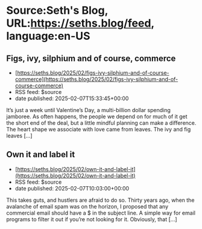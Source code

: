 # Source:Seth's Blog, URL:https://seths.blog/feed, language:en-US

## Figs, ivy, silphium and of course, commerce
 - [https://seths.blog/2025/02/figs-ivy-silphium-and-of-course-commerce](https://seths.blog/2025/02/figs-ivy-silphium-and-of-course-commerce)
 - RSS feed: $source
 - date published: 2025-02-07T15:33:45+00:00

It&#8217;s just a week until Valentine&#8217;s Day, a multi-billion dollar spending jamboree. As often happens, the people we depend on for much of it get the short end of the deal, but a little mindful planning can make a difference. The heart shape we associate with love came from leaves. The ivy and fig leaves [&#8230;]

## Own it and label it
 - [https://seths.blog/2025/02/own-it-and-label-it](https://seths.blog/2025/02/own-it-and-label-it)
 - RSS feed: $source
 - date published: 2025-02-07T10:03:00+00:00

This takes guts, and hustlers are afraid to do so. Thirty years ago, when the avalanche of email spam was on the horizon, I proposed that any commercial email should have a $ in the subject line. A simple way for email programs to filter it out if you&#8217;re not looking for it. Obviously, that [&#8230;]

